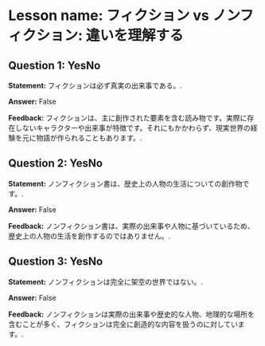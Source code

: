 # Lesson name: フィクション vs ノンフィクション: 違いを理解する

## Question 1: YesNo

**Statement:** フィクションは必ず真実の出来事である。.

**Answer:** False

**Feedback:**
フィクションは、主に創作された要素を含む読み物です。実際に存在しないキャラクターや出来事が特徴です。それにもかかわらず、現実世界の経験を元に物語が作られることもあります。.


## Question 2: YesNo

**Statement:** ノンフィクション書は、歴史上の人物の生活についての創作物です。.

**Answer:** False

**Feedback:**
ノンフィクション書は、実際の出来事や人物に基づいているため、歴史上の人物の生活を創作するのではありません。.


## Question 3: YesNo

**Statement:** ノンフィクションは完全に架空の世界ではない。.

**Answer:** False

**Feedback:**
ノンフィクションは実際の出来事や歴史的な人物、地理的な場所を含むことが多く、フィクションは完全に創造的な内容を扱うのに対しています。.


